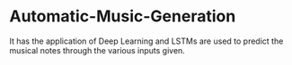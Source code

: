# Automatic-Music-Generation
It has the application of Deep Learning and LSTMs are used to predict the musical notes through the various inputs given.
